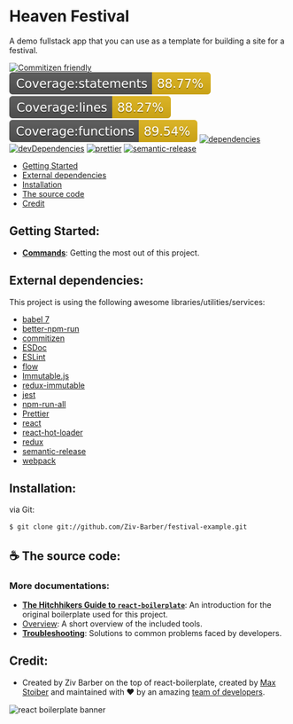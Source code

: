 # Heaven Festival

A demo fullstack app that you can use as a template for building a site for a festival.

[![Commitizen friendly](https://img.shields.io/badge/commitizen-friendly-brightgreen.svg)](http://commitizen.github.io/cz-cli/)
[![coverage statements](./coverage/badge-statements.svg)](https://github.com/pamepeixinho/jest-coverage-badges)
[![coverage lines](./coverage/badge-lines.svg)](https://github.com/pamepeixinho/jest-coverage-badges)
[![coverage functions](./coverage/badge-functions.svg)](https://github.com/pamepeixinho/jest-coverage-badges)
[![dependencies](https://david-dm.org/Ziv-Barber/festival-example.svg?style&#x3D;flat-square)](https://david-dm.org/Ziv-Barber/festival-example)
[![devDependencies](https://david-dm.org/Ziv-Barber/festival-example/dev-status.svg?style&#x3D;flat-square)](https://david-dm.org/Ziv-Barber/festival-example#info&#x3D;devDependencies)
[![prettier](https://img.shields.io/badge/code_style-prettier-ff69b4.svg?style&#x3D;flat-square)](https://github.com/prettier/prettier)
[![semantic-release](https://img.shields.io/badge/%20%20%F0%9F%93%A6%F0%9F%9A%80-semantic--release-e10079.svg)](https://github.com/semantic-release/semantic-release)

- [Getting Started](#getstart)
- [External dependencies](#dependencies)
- [Installation](#inst)
- [The source code](#code)
- [Credit](#credit)

<a name="getstart"></a>
## Getting Started: ##

- [**Commands**](docs/general/commands.md): Getting the most out of this project.

<a name="dependencies"></a>
## External dependencies: ##

This project is using the following awesome libraries/utilities/services:

- [babel 7](https://babeljs.io/)
- [better-npm-run](https://github.com/benoror/better-npm-run)
- [commitizen](http://commitizen.github.io/cz-cli)
- [ESDoc](https://esdoc.org/)
- [ESLint](https://eslint.org/)
- [flow](https://flow.org/)
- [Immutable.js](https://facebook.github.io/immutable-js/)
- [redux-immutable](https://github.com/gajus/redux-immutable)
- [jest](https://jestjs.io/)
- [npm-run-all](https://github.com/mysticatea/npm-run-all)
- [Prettier](https://prettier.io/)
- [react](https://reactjs.org/)
- [react-hot-loader](https://github.com/gaearon/react-hot-loader)
- [redux](https://redux.js.org/)
- [semantic-release](https://github.com/semantic-release/semantic-release)
- [webpack](https://webpack.js.org/)

<a name="inst"></a>
## Installation: ##

via Git:

```bash
$ git clone git://github.com/Ziv-Barber/festival-example.git
```

<a name="code"></a>
## :coffee: The source code: ##

### More documentations: ###

- [**The Hitchhikers Guide to `react-boilerplate`**](docs/general/introduction.md): An introduction for the original boilerplate used for this project.
- [Overview](docs/general): A short overview of the included tools.
- [**Troubleshooting**](docs/general/gotchas.md): Solutions to common problems faced by developers.

<a name="credits"></a>
## Credit: ##

- Created by Ziv Barber on the top of react-boilerplate, created by <a href="https://twitter.com/mxstbr">Max Stoiber</a> and maintained with ❤️ by an amazing <a href="https://github.com/orgs/react-boilerplate/teams/core">team of developers</a>.

<img src="https://raw.githubusercontent.com/react-boilerplate/react-boilerplate-brand/master/assets/banner-metal-optimized.jpg" alt="react boilerplate banner" align="center" />
